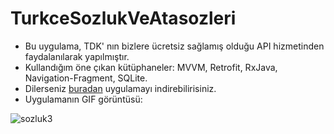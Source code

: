 # TurkceSozlukVeAtasozleri

- Bu uygulama, TDK' nın bizlere ücretsiz sağlamış olduğu API hizmetinden faydalanılarak yapılmıştır.
- Kullandığım öne çıkan kütüphaneler: MVVM, Retrofit, RxJava, Navigation-Fragment, SQLite.
- Dilerseniz [buradan](https://play.google.com/store/apps/details?id=com.adematici.turkcesozlukveatasozleri)  uygulamayı indirebilirisiniz.
- Uygulamanın GIF görüntüsü:

![sozluk3](https://user-images.githubusercontent.com/58858983/109386724-c0bbc900-790d-11eb-852b-bbf93adae6b2.gif)
